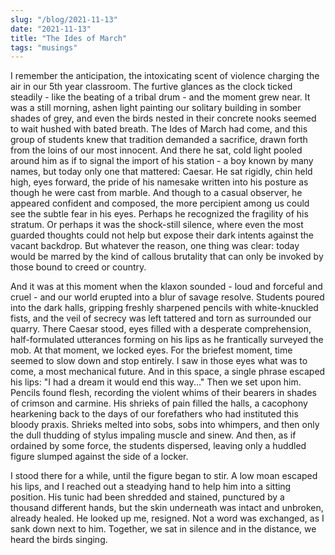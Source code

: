 ```yaml
---
slug: "/blog/2021-11-13"
date: "2021-11-13"
title: "The Ides of March"
tags: "musings"
---
```


I remember the anticipation, the intoxicating scent of violence charging the air in our 5th year classroom. The furtive
glances as the clock ticked steadily - like the beating of a tribal drum - and the moment grew near. It was a still morning,
ashen light painting our solitary building in somber shades of grey, and even the birds nested in their concrete nooks
seemed to wait hushed with bated breath. The Ides of March had come, and this group of students knew that tradition demanded a
sacrifice, drawn forth from the loins of our most innocent. And there he sat, cold light pooled around him as if to signal the
import of his station - a boy known by many names, but today only one that mattered: Caesar. He sat rigidly, chin held high, eyes
forward, the pride of his namesake written into his posture as though he were cast from marble. And though to a casual observer,
he appeared confident and composed, the more percipient among us could see the subtle fear in his eyes. Perhaps he recognized
the fragility of his stratum. Or perhaps it was the shock-still silence, where even the most guarded thoughts could not
help but expose their dark intents against the vacant backdrop. But whatever the reason, one thing was clear: today would be
marred by the kind of callous brutality that can only be invoked by those bound to creed or country.

And it was at this moment when the klaxon sounded - loud and forceful and cruel - and our world erupted into a blur of savage
resolve. Students poured into the dark halls, gripping freshly sharpened pencils with white-knuckled fists, and the veil of
secrecy was left tattered and torn as surrounded our quarry. There Caesar stood, eyes filled with a desperate comprehension,
half-formulated utterances forming on his lips as he frantically surveyed the mob. At that moment, we locked eyes. For the
briefest moment, time seemed to slow down and stop entirely. I saw in those eyes what was to come, a most mechanical future.
And in this space, a single phrase escaped his lips: "I had a dream it would end this way..." Then we set upon him. Pencils
found flesh, recording the violent whims of their bearers in shades of crimson and carmine. His shrieks of pain filled the
halls, a cacophony hearkening back to the days of our forefathers who had instituted this bloody praxis. Shrieks melted
into sobs, sobs into whimpers, and then only the dull thudding of stylus impaling muscle and sinew. And then, as if ordained
by some force, the students dispersed, leaving only a huddled figure slumped against the side of a locker.

I stood there for a while, until the figure began to stir. A low moan escaped his lips, and I reached out a steadying hand
to help him into a sitting position. His tunic had been shredded and stained, punctured by a thousand different hands, but the
skin underneath was intact and unbroken, already healed. He looked up me, resigned. Not a word was exchanged, as I sank down
next to him. Together, we sat in silence and in the distance, we heard the birds singing.

